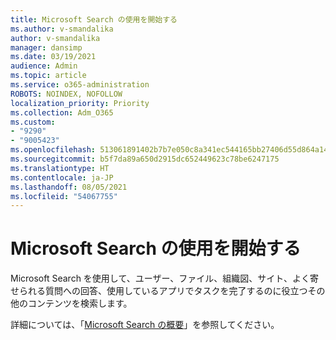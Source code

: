 ```yaml
---
title: Microsoft Search の使用を開始する
ms.author: v-smandalika
author: v-smandalika
manager: dansimp
ms.date: 03/19/2021
audience: Admin
ms.topic: article
ms.service: o365-administration
ROBOTS: NOINDEX, NOFOLLOW
localization_priority: Priority
ms.collection: Adm_O365
ms.custom:
- "9290"
- "9005423"
ms.openlocfilehash: 513061891402b7b7e050c8a341ec544165bb27406d55d864a14641cd1f1e63c7
ms.sourcegitcommit: b5f7da89a650d2915dc652449623c78be6247175
ms.translationtype: HT
ms.contentlocale: ja-JP
ms.lasthandoff: 08/05/2021
ms.locfileid: "54067755"
---
```

# <a name="get-started-with-microsoft-search"></a>Microsoft Search の使用を開始する

Microsoft Search を使用して、ユーザー、ファイル、組織図、サイト、よく寄せられる質問への回答、使用しているアプリでタスクを完了するのに役立つその他のコンテンツを検索します。

詳細については、「[Microsoft Search の概要](https://docs.microsoft.com/microsoftsearch/overview-microsoft-search)」を参照してください。